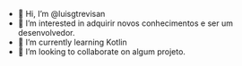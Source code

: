 - 👋 Hi, I’m @luisgtrevisan
- 👀 I’m interested in  adquirir novos conhecimentos  e ser um desenvolvedor.
- 🌱 I’m currently learning  Kotlin
- 💞️ I’m looking to collaborate on  algum projeto.


<!---
luisgtrevisan/luisgtrevisan is a ✨ special ✨ repository because its `README.md` (this file) appears on your GitHub profile.
You can click the Preview link to take a look at your changes.
--->
